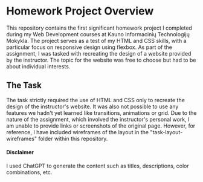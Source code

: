 # Homework Project Overview
This repository contains the first significant homework project I completed during my Web Development courses at Kauno Informacinių Technologijų Mokykla. The project serves as a test of my HTML and CSS skills, with a particular focus on responsive design using flexbox. As part of the assignment, I was tasked with recreating the design of a website provided by the instructor. The topic for the website was free to choose but had to be about individual interests.

## The Task
The task strictly required the use of HTML and CSS only to recreate the design of the instructor's website. It was also not possible to use any features we hadn't yet learned like transitions, animations or grid.
Due to the nature of the assignment, which involved the instructor's personal work, I am unable to provide links or screenshots of the original page. However, for reference, I have included wireframes of the layout in the "task-layout-wireframes" folder within this repository.

#### Disclaimer
I used ChatGPT to generate the content such as titles, descriptions, color combinations, etc.
